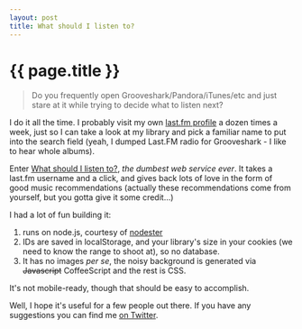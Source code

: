 ```yaml
---
layout: post
title: What should I listen to?
---
```


{{ page.title }}
================

> Do you frequently open Grooveshark/Pandora/iTunes/etc and just stare at it while trying to decide what to listen next?

I do it all the time. I probably visit my own [last.fm profile](http://last.fm/user/superbife) a dozen times a week, just so I can take a look at my library and pick a familiar name to put into the search field (yeah, I dumped Last.FM radio for Grooveshark - I like to hear whole albums).

Enter [What should I listen to?](http://listen.to.ricardo.cc/), _the dumbest web service ever_. It takes a last.fm username and a click, and gives back lots of love in the form of good music recommendations (actually these recommendations come from yourself, but you gotta give it some credit...)

I had a lot of fun building it:

1. runs on node.js, courtesy of [nodester](http://nodester.com)
2. IDs are saved in localStorage, and your library's size in your cookies (we need to know the range to shoot at), so no database.
3. It has no images *per se*, the noisy background is generated via ~~Javascript~~ CoffeeScript and the rest is CSS.

It's not mobile-ready, though that should be easy to accomplish.

Well, I hope it's useful for a few people out there. If you have any suggestions you can find me [on Twitter](http://twitter.com/ricardobeat).

